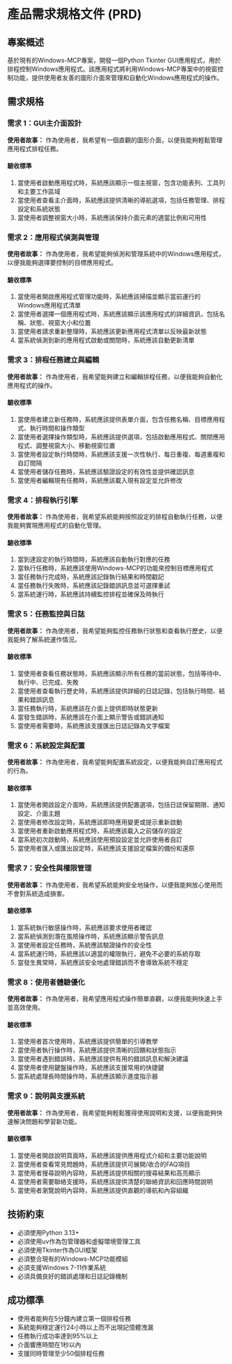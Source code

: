 # 產品需求規格文件 (PRD)

## 專案概述

基於現有的Windows-MCP專案，開發一個Python Tkinter GUI應用程式，用於排程控制Windows應用程式。該應用程式將利用Windows-MCP專案中的視窗控制功能，提供使用者友善的圖形介面來管理和自動化Windows應用程式的操作。

## 需求規格

### 需求 1：GUI主介面設計

**使用者故事：** 作為使用者，我希望有一個直觀的圖形介面，以便我能夠輕鬆管理應用程式排程任務。

#### 驗收標準

1. 當使用者啟動應用程式時，系統應該顯示一個主視窗，包含功能表列、工具列和主要工作區域
2. 當使用者查看主介面時，系統應該提供清晰的導航選項，包括任務管理、排程設定和系統狀態
3. 當使用者調整視窗大小時，系統應該保持介面元素的適當比例和可用性

### 需求 2：應用程式偵測與管理

**使用者故事：** 作為使用者，我希望能夠偵測和管理系統中的Windows應用程式，以便我能夠選擇要控制的目標應用程式。

#### 驗收標準

1. 當使用者開啟應用程式管理功能時，系統應該掃描並顯示當前運行的Windows應用程式清單
2. 當使用者選擇一個應用程式時，系統應該顯示該應用程式的詳細資訊，包括名稱、狀態、視窗大小和位置
3. 當使用者請求重新整理時，系統應該更新應用程式清單以反映最新狀態
4. 當系統偵測到新的應用程式啟動或關閉時，系統應該自動更新清單

### 需求 3：排程任務建立與編輯

**使用者故事：** 作為使用者，我希望能夠建立和編輯排程任務，以便我能夠自動化應用程式的操作。

#### 驗收標準

1. 當使用者建立新任務時，系統應該提供表單介面，包含任務名稱、目標應用程式、執行時間和操作類型
2. 當使用者選擇操作類型時，系統應該提供選項，包括啟動應用程式、關閉應用程式、調整視窗大小、移動視窗位置
3. 當使用者設定執行時間時，系統應該支援一次性執行、每日重複、每週重複和自訂間隔
4. 當使用者儲存任務時，系統應該驗證設定的有效性並提供確認訊息
5. 當使用者編輯現有任務時，系統應該載入現有設定並允許修改

### 需求 4：排程執行引擎

**使用者故事：** 作為使用者，我希望系統能夠按照設定的排程自動執行任務，以便我能夠實現應用程式的自動化管理。

#### 驗收標準

1. 當到達設定的執行時間時，系統應該自動執行對應的任務
2. 當執行任務時，系統應該使用Windows-MCP的功能來控制目標應用程式
3. 當任務執行完成時，系統應該記錄執行結果和時間戳記
4. 當任務執行失敗時，系統應該記錄錯誤訊息並可選擇重試
5. 當系統運行時，系統應該持續監控排程並確保及時執行

### 需求 5：任務監控與日誌

**使用者故事：** 作為使用者，我希望能夠監控任務執行狀態和查看執行歷史，以便我能夠了解系統運作情況。

#### 驗收標準

1. 當使用者查看任務狀態時，系統應該顯示所有任務的當前狀態，包括等待中、執行中、已完成、失敗
2. 當使用者查看執行歷史時，系統應該提供詳細的日誌記錄，包括執行時間、結果和錯誤訊息
3. 當任務執行時，系統應該在介面上提供即時狀態更新
4. 當發生錯誤時，系統應該在介面上顯示警告或錯誤通知
5. 當使用者需要時，系統應該支援匯出日誌記錄為文字檔案

### 需求 6：系統設定與配置

**使用者故事：** 作為使用者，我希望能夠配置系統設定，以便我能夠自訂應用程式的行為。

#### 驗收標準

1. 當使用者開啟設定介面時，系統應該提供配置選項，包括日誌保留期限、通知設定、介面主題
2. 當使用者修改設定時，系統應該即時應用變更或提示重新啟動
3. 當使用者重新啟動應用程式時，系統應該載入之前儲存的設定
4. 當系統初次啟動時，系統應該使用預設設定並允許使用者自訂
5. 當使用者匯入或匯出設定時，系統應該支援設定檔案的備份和還原

### 需求 7：安全性與權限管理

**使用者故事：** 作為使用者，我希望系統能夠安全地操作，以便我能夠放心使用而不會對系統造成損害。

#### 驗收標準

1. 當系統執行敏感操作時，系統應該要求使用者確認
2. 當系統偵測到潛在風險操作時，系統應該顯示警告訊息
3. 當使用者設定任務時，系統應該驗證操作的安全性
4. 當系統運行時，系統應該以適當的權限執行，避免不必要的系統存取
5. 當發生異常時，系統應該安全地處理錯誤而不會導致系統不穩定

### 需求 8：使用者體驗優化

**使用者故事：** 作為使用者，我希望應用程式操作簡單直觀，以便我能夠快速上手並高效使用。

#### 驗收標準

1. 當使用者首次使用時，系統應該提供簡單的引導教學
2. 當使用者執行操作時，系統應該提供清晰的回饋和狀態指示
3. 當使用者遇到錯誤時，系統應該提供有用的錯誤訊息和解決建議
4. 當使用者使用鍵盤操作時，系統應該支援常用的快捷鍵
5. 當系統處理長時間操作時，系統應該顯示進度指示器

### 需求 9：說明與支援系統

**使用者故事：** 作為使用者，我希望能夠輕鬆獲得使用說明和支援，以便我能夠快速解決問題和學習新功能。

#### 驗收標準

1. 當使用者開啟說明頁面時，系統應該提供應用程式介紹和主要功能說明
2. 當使用者查看常見問題時，系統應該提供可展開/收合的FAQ項目
3. 當使用者搜尋說明內容時，系統應該提供相關的搜尋結果和高亮顯示
4. 當使用者需要聯絡支援時，系統應該提供清楚的聯絡資訊和回應時間說明
5. 當使用者瀏覽說明內容時，系統應該提供直觀的導航和內容組織

## 技術約束

- 必須使用Python 3.13+
- 必須使用uv作為包管理器和虛擬環境管理工具
- 必須使用Tkinter作為GUI框架
- 必須整合現有的Windows-MCP功能模組
- 必須支援Windows 7-11作業系統
- 必須具備良好的錯誤處理和日誌記錄機制

## 成功標準

- 使用者能夠在5分鐘內建立第一個排程任務
- 系統能夠穩定運行24小時以上而不出現記憶體洩漏
- 任務執行成功率達到95%以上
- 介面響應時間在1秒以內
- 支援同時管理至少50個排程任務